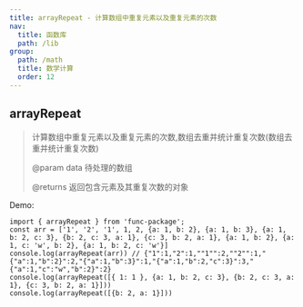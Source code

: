 ```yaml
---
title: arrayRepeat - 计算数组中重复元素以及重复元素的次数
nav:
  title: 函数库
  path: /lib
group:
  path: /math
  title: 数学计算
  order: 12
---
```


## arrayRepeat

> 计算数组中重复元素以及重复元素的次数,数组去重并统计重复次数(数组去重并统计重复次数)
>
>  @param data 待处理的数组
> 
>  @returns 返回包含元素及其重复次数的对象

Demo:

```tsx | pure
import { arrayRepeat } from 'func-package';
const arr = ['1', '2', '1', 1, 2, {a: 1, b: 2}, {a: 1, b: 3}, {a: 1, b: 2, c: 3}, {b: 2, c: 3, a: 1}, {c: 3, b: 2, a: 1}, {a: 1, b: 2}, {a: 1, c: 'w', b: 2}, {a: 1, b: 2, c: 'w'}]
console.log(arrayRepeat(arr)) // {"1":1,"2":1,""1"":2,""2"":1,"{"a":1,"b":2}":2,"{"a":1,"b":3}":1,"{"a":1,"b":2,"c":3}":3,"{"a":1,"c":"w","b":2}":2}
console.log(arrayRepeat([{ 1: 1 }, {a: 1, b: 2, c: 3}, {b: 2, c: 3, a: 1}, {c: 3, b: 2, a: 1}]))
console.log(arrayRepeat([{b: 2, a: 1}]))
```
